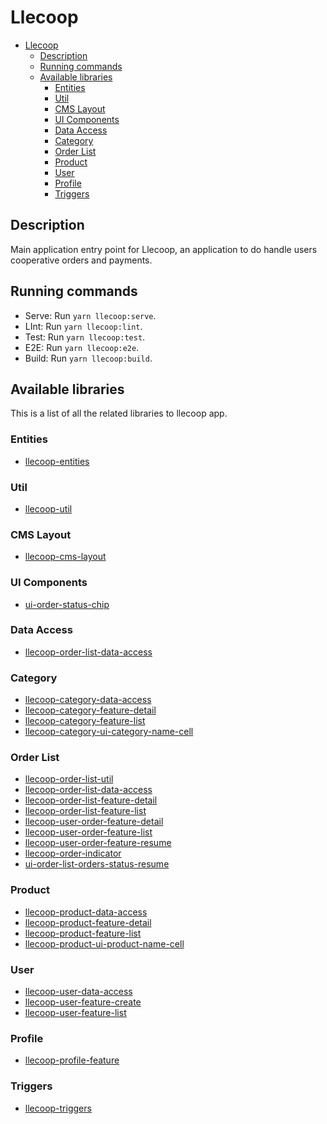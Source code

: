 # Llecoop

- [Llecoop](#llecoop)
  - [Description](#description)
  - [Running commands](#running-commands)
  - [Available libraries](#available-libraries)
    - [Entities](#entities)
    - [Util](#util)
    - [CMS Layout](#cms-layout)
    - [UI Components](#ui-components)
    - [Data Access](#data-access)
    - [Category](#category)
    - [Order List](#order-list)
    - [Product](#product)
    - [User](#user)
    - [Profile](#profile)
    - [Triggers](#triggers)

## Description

Main application entry point for Llecoop, an application to do handle users cooperative orders and payments.

## Running commands

- Serve: Run `yarn llecoop:serve`.
- LInt: Run `yarn llecoop:lint`.
- Test: Run `yarn llecoop:test`.
- E2E: Run `yarn llecoop:e2e`.
- Build: Run `yarn llecoop:build`.

## Available libraries

This is a list of all the related libraries to llecoop app.

### Entities

- [llecoop-entities](../../libs/llecoop/entities/README.md)

### Util

- [llecoop-util](../../libs/llecoop/util/README.md)

### CMS Layout

- [llecoop-cms-layout](../../libs/llecoop/cms-layout/README.md)

### UI Components

- [ui-order-status-chip](../../libs/llecoop/ui/order-status-chip/README.md)

### Data Access

- [llecoop-order-list-data-access](../../libs/llecoop/order-list/data-access/README.md)

### Category

- [llecoop-category-data-access](../../libs/llecoop/category/data-access/README.md)
- [llecoop-category-feature-detail](../../libs/llecoop/category/feature/detail/README.md)
- [llecoop-category-feature-list](../../libs/llecoop/category/feature/list/README.md)
- [llecoop-category-ui-category-name-cell](../../libs/llecoop/category/ui/category-name-cell/README.md)

### Order List

- [llecoop-order-list-util](../../libs/llecoop/order-list/util/README.md)
- [llecoop-order-list-data-access](../../libs/llecoop/order-list/data-access/README.md)
- [llecoop-order-list-feature-detail](../../libs/llecoop/order-list/feature/detail/README.md)
- [llecoop-order-list-feature-list](../../libs/llecoop/order-list/feature/list/README.md)
- [llecoop-user-order-feature-detail](../../libs/llecoop/order-list/feature/user-order-detail/README.md)
- [llecoop-user-order-feature-list](../../libs/llecoop/order-list/feature/user-order-list/README.md)
- [llecoop-user-order-feature-resume](../../libs/llecoop/order-list/feature/user-order-resume/README.md)
- [llecoop-order-indicator](../../libs/llecoop/order-list/feature/llecoop-order-indicator/README.md)
- [ui-order-list-orders-status-resume](../../libs/llecoop/ui/order-list-orders-status-resume/README.md)

### Product

- [llecoop-product-data-access](../../libs/llecoop/product/data-access/README.md)
- [llecoop-product-feature-detail](../../libs/llecoop/product/feature/detail/README.md)
- [llecoop-product-feature-list](../../libs/llecoop/product/feature/list/README.md)
- [llecoop-product-ui-product-name-cell](../../libs/llecoop/product/ui/product-name-cell/README.md)

### User

- [llecoop-user-data-access](../../libs/llecoop/user/data-access/README.md)
- [llecoop-user-feature-create](../../libs/llecoop/user/feature/create/README.md)
- [llecoop-user-feature-list](../../libs/llecoop/user/feature/list/README.md)

### Profile

- [llecoop-profile-feature](../../libs/llecoop/profile/feature/README.md)

### Triggers

- [llecoop-triggers](../llecoop-triggers/README.md)
